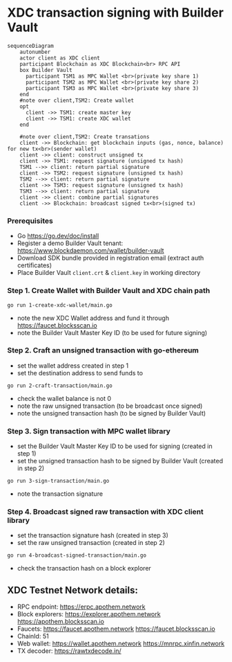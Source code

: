 
# XDC transaction signing with Builder Vault

```mermaid
sequenceDiagram
    autonumber
    actor client as XDC client
    participant Blockchain as XDC Blockchain<br> RPC API
    box Builder Vault
      participant TSM1 as MPC Wallet <br>(private key share 1)
      participant TSM2 as MPC Wallet <br>(private key share 2)
      participant TSM3 as MPC Wallet <br>(private key share 3)
    end
    #note over client,TSM2: Create wallet
    opt
      client ->> TSM1: create master key
      client ->> TSM1: create XDC wallet 
    end

    #note over client,TSM2: Create transations
    client ->> Blockchain: get blockchain inputs (gas, nonce, balance) for new tx<br>(sender wallet)
    client ->> client: construct unsigned tx
    client ->> TSM1: request signature (unsigned tx hash)
    TSM1 -->> client: return partial signature
    client ->> TSM2: request signature (unsigned tx hash)
    TSM2 -->> client: return partial signature
    client ->> TSM3: request signature (unsigned tx hash)
    TSM3 -->> client: return partial signature
    client ->> client: combine partial signatures
    client ->> Blockchain: broadcast signed tx<br>(signed tx)
```

### Prerequisites
  - Go https://go.dev/doc/install
  - Register a demo Builder Vault tenant: https://www.blockdaemon.com/wallet/builder-vault
  - Download SDK bundle provided in registration email (extract auth certificates)
  - Place Builder Vault `client.crt` & `client.key` in working directory

### Step 1. Create Wallet with Builder Vault and XDC chain path
```shell
go run 1-create-xdc-wallet/main.go
```
  - note the new XDC Wallet address and fund it through https://faucet.blocksscan.io
  - note the Builder Vault Master Key ID (to be used for future signing)


### Step 2. Craft an unsigned transaction with go-ethereum
  - set the wallet address created in step 1
  - set the destination address to send funds to
```shell
go run 2-craft-transaction/main.go
```
  - check the wallet balance is not 0
  - note the raw unsigned transaction (to be broadcast once signed)
  - note the unsigned transaction hash (to be signed by Builder Vault)


### Step 3. Sign transaction with MPC wallet library
  - set the Builder Vault Master Key ID to be used for signing (created in step 1)
  - set the unsigned transaction hash to be signed by Builder Vault (created in step 2)
```shell
go run 3-sign-transaction/main.go
```
  - note the transaction signature


### Step 4. Broadcast signed raw transaction with XDC client library
  - set the transaction signature hash (created in step 3)
  - set the raw unsigned transaction (created in step 2)
```shell
go run 4-broadcast-signed-transaction/main.go
```
  - check the transaction hash on a block explorer


## XDC Testnet Network details:
  - RPC endpoint: https://erpc.apothem.network
  - Block explorers: https://explorer.apothem.network https://apothem.blocksscan.io
  - Faucets: https://faucet.apothem.network https://faucet.blocksscan.io
  - ChainId: 51
  - Web wallet: https://wallet.apothem.network https://mnrpc.xinfin.network
  - TX decoder: https://rawtxdecode.in/
